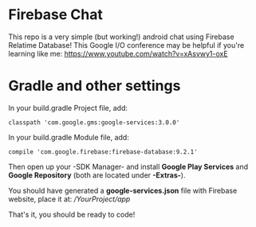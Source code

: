 # Firebase Chat
This repo is a very simple (but working!) android chat using Firebase Relatime Database!
This Google I/O conference may be helpful if you're learning like me: https://www.youtube.com/watch?v=xAsvwy1-oxE

# Gradle and other settings

In your build.gradle Project file, add:

    classpath 'com.google.gms:google-services:3.0.0'
  
In your build.gradle Module file, add:

    compile 'com.google.firebase:firebase-database:9.2.1'
  
Then open up your -SDK Manager- and install **Google Play Services** and **Google Repository** (both are located under **-Extras-**).

You should have generated a **google-services.json** file with Firebase website, place it at: */YourProject/app*

That's it, you should be ready to code!
